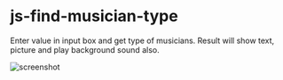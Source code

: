 # js-find-musician-type
Enter value in input box and get type of musicians. Result will show text, picture and play background sound also.

![screenshot](https://github.com/SunilKandpal007/js-find-musician-type/assets/45088791/69f96395-777d-4108-b0ce-1f0fc9848ae1)
